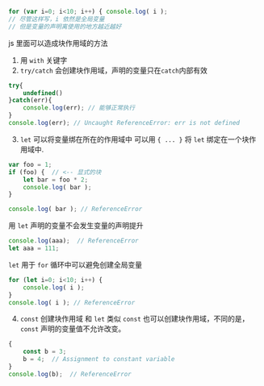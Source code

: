 ﻿``` javascript
for (var i=0; i<10; i++) { console.log( i );
// 尽管这样写，i 依然是全局变量
// 但是变量的声明离使用的地方越近越好
```
js 里面可以造成块作用域的方法
1. 用 ```with``` 关键字
2. ``` try/catch ``` 会创建块作用域，声明的变量只在```catch```内部有效
``` javascript
try{
	undefined()
}catch(err){
	console.log(err); // 能够正常执行
}
console.log(err); // Uncaught ReferenceError: err is not defined
```
3. ``` let ``` 可以将变量绑在所在的作用域中
可以用 ```{ ... }``` 将 ```let``` 绑定在一个块作用域中.
``` javascript
var foo = 1;
if (foo) {  // <-- 显式的块
	let bar = foo * 2;  
	console.log( bar );
}

console.log( bar ); // ReferenceError
```
用 ``` let ``` 声明的变量不会发生变量的声明提升
``` javascript
console.log(aaa);  // ReferenceError
let aaa = 111;  
```
``` let ``` 用于 ``` for ``` 循环中可以避免创建全局变量
``` javascript
for (let i=0; i<10; i++) { 
	console.log( i );
}
console.log( i ); // ReferenceError
```
4. ``` const ``` 创建块作用域
和 ``` let ``` 类似 ``` const ``` 也可以创建块作用域，不同的是，``` const``` 声明的变量值不允许改变。
``` javascript
{
	const b = 3;
	b = 4;  // Assignment to constant variable
}
console.log(b);  // ReferenceError
```
